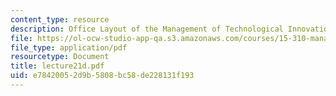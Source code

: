```yaml
---
content_type: resource
description: Office Layout of the Management of Technological Innovation Group
file: https://ol-ocw-studio-app-qa.s3.amazonaws.com/courses/15-310-managerial-psychology-laboratory-spring-2003/e78420052d9b5808bc58de228131f193_lecture21d.pdf
file_type: application/pdf
resourcetype: Document
title: lecture21d.pdf
uid: e7842005-2d9b-5808-bc58-de228131f193
---
```

